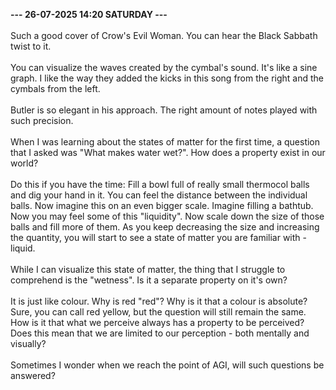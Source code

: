 <b>--- 26-07-2025 14:20 SATURDAY ---</b>
<br/><br/>
Such a good cover of Crow's Evil Woman. You can hear the Black Sabbath twist to it.
<br/><br/>
You can visualize the waves created by the cymbal's sound. It's like a sine graph. I like the way they added the kicks in this song from the right and the cymbals from the left.
<br/><br/>
Butler is so elegant in his approach. The right amount of notes played with such precision.
<br/><br/>
When I was learning about the states of matter for the first time, a question that I asked was "What makes water wet?". How does a property exist in our world?
<br/><br/>
Do this if you have the time: Fill a bowl full of really small thermocol balls and dig your hand in it. You can feel the distance between the individual balls. Now imagine this on an even bigger scale. Imagine filling a bathtub. Now you may feel some of this "liquidity". Now scale down the size of those balls and fill more of them. As you keep decreasing the size and increasing the quantity, you will start to see a state of matter you are familiar with - liquid. 
<br/><br/>
While I can visualize this state of matter, the thing that I struggle to comprehend is the "wetness". Is it a separate property on it's own?
<br/><br/>
It is just like colour. Why is red "red"? Why is it that a colour is absolute? Sure, you can call red yellow, but the question will still remain the same. How is it that what we perceive always has a property to be perceived? Does this mean that we are limited to our perception - both mentally and visually?
<br/><br/>
Sometimes I wonder when we reach the point of AGI, will such questions be answered?